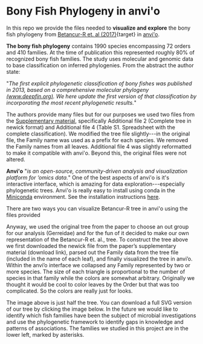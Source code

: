 # Bony Fish Phylogeny in anvi'o

In this repo we provide the files needed to **visualize and explore** the bony fish phylogeny from [Betancur-R et. al (2017)](https://link.springer.com/article/10.1186/s12862-017-0958-3){target} in [anvi'o](http://merenlab.org/software/anvio/).

**The bony fish phylogeny** contains 1990 species encompassing 72 orders and 410 families. At the time of publication this represented roughly 80% of recognized bony fish families. The study uses molecular and genomic data to base classification on inferred phylogenies. From the abstract the author state:

"*The first explicit phylogenetic classification of bony fishes was published in 2013, based on a comprehensive molecular phylogeny [(www.deepfin.org)](www.deepfin.org). We here update the first version of that classification by incorporating the most recent phylogenetic results.*"

The authors provide many files but for our purposes we used two files from the [Supplementary material](https://link.springer.com/article/10.1186/s12862-017-0958-3#SupplementaryMaterial), specifically Additional file 2 (Complete tree in newick format) and Additional file 4 (Table S1. Spreadsheet with the complete classification). We modified the tree file slightly---in the original file, the Family name was used as a prefix for each species. We removed the Family names from all leaves. Additional file 4 was slightly reformatted to make it compatible with anvi'o. Beyond this, the original files were not altered.

 **Anvi'o** "*is an open-source, community-driven analysis and visualization platform for ‘omics data.*" One of the best aspects of anvi'o is it's interactive interface, which is amazing for data exploration---especially phylogenetic trees. Anvi'o is really easy to install using conda in the [Miniconda](https://docs.conda.io/en/latest/miniconda.html) environment. See the installation instructions [here](http://merenlab.org/2016/06/26/installation-v2/).


There are two ways you can visualize Betancur-R tree in anvi'o using the files provided



Anyway, we used the original tree from the paper to choose an out group for our analysis (Gerreidae) and for the fun of it decided to make our own representation of the Betancur-R et. al., tree. To construct the tree above we first downloaded the newick file from the paper’s supplementary material (download link), parsed out the Family data from the tree file (included in the name of each leaf), and finally visualized the tree in anvi’o. Within the anvi’o interface we collapsed any Family represented by two or more species. The size of each triangle is proportional to the number of species in that family while the colors are somewhat arbitrary. Originally we thought it would be cool to color leaves by the Order but that was too complicated. So the colors are really just for looks.

The image above is just half the tree. You can download a full SVG version of our tree by clicking the image below. In the future we would like to identify which fish families have been the subject of microbial investigations and use the phylogenetic framework to identify gaps in knowledge and patterns of associations. The families we studied in this project are in the lower left, marked by asterisks.
